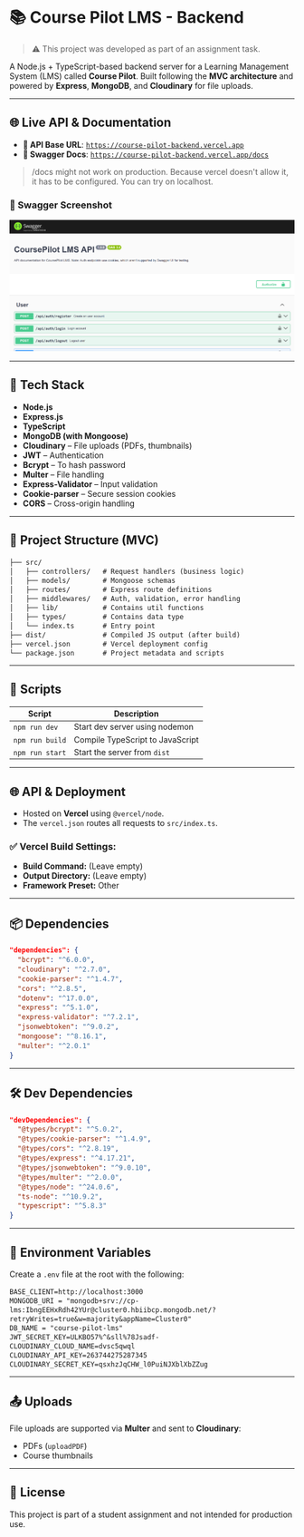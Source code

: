 # 📚 Course Pilot LMS - Backend

> ⚠️ This project was developed as part of an assignment task.

A Node.js + TypeScript-based backend server for a Learning Management System (LMS) called **Course Pilot**. Built following the **MVC architecture** and powered by **Express**, **MongoDB**, and **Cloudinary** for file uploads.

---

## 🌐 Live API & Documentation

- **📡 API Base URL**: [`https://course-pilot-backend.vercel.app`](https://course-pilot-backend.vercel.app)
- **📖 Swagger Docs**: [`https://course-pilot-backend.vercel.app/docs`](https://course-pilot-backend.vercel.app/docs)

> /docs might not work on production. Because vercel doesn't allow it, it has to be configured. You can try on localhost.

### 📸 Swagger Screenshot

![Swagger Screenshot](./src/assets/api.png)

---

## 🚀 Tech Stack

- **Node.js**
- **Express.js**
- **TypeScript**
- **MongoDB (with Mongoose)**
- **Cloudinary** – File uploads (PDFs, thumbnails)
- **JWT** – Authentication
- **Bcrypt** – To hash password
- **Multer** – File handling
- **Express-Validator** – Input validation
- **Cookie-parser** – Secure session cookies
- **CORS** – Cross-origin handling

---

## 📁 Project Structure (MVC)

```
├── src/
│   ├── controllers/   # Request handlers (business logic)
│   ├── models/        # Mongoose schemas
│   ├── routes/        # Express route definitions
│   ├── middlewares/   # Auth, validation, error handling
│   ├── lib/           # Contains util functions
│   ├── types/         # Contains data type
│   └── index.ts       # Entry point
├── dist/              # Compiled JS output (after build)
├── vercel.json        # Vercel deployment config
└── package.json       # Project metadata and scripts
```

---

## 🔧 Scripts

| Script          | Description                      |
| --------------- | -------------------------------- |
| `npm run dev`   | Start dev server using nodemon   |
| `npm run build` | Compile TypeScript to JavaScript |
| `npm run start` | Start the server from `dist`     |

---

## 🌐 API & Deployment

- Hosted on **Vercel** using `@vercel/node`.
- The `vercel.json` routes all requests to `src/index.ts`.

### ✅ Vercel Build Settings:

- **Build Command:** (Leave empty)
- **Output Directory:** (Leave empty)
- **Framework Preset:** Other

---

## 📦 Dependencies

```json
"dependencies": {
  "bcrypt": "^6.0.0",
  "cloudinary": "^2.7.0",
  "cookie-parser": "^1.4.7",
  "cors": "^2.8.5",
  "dotenv": "^17.0.0",
  "express": "^5.1.0",
  "express-validator": "^7.2.1",
  "jsonwebtoken": "^9.0.2",
  "mongoose": "^8.16.1",
  "multer": "^2.0.1"
}
```

---

## 🛠 Dev Dependencies

```json
"devDependencies": {
  "@types/bcrypt": "^5.0.2",
  "@types/cookie-parser": "^1.4.9",
  "@types/cors": "^2.8.19",
  "@types/express": "^4.17.21",
  "@types/jsonwebtoken": "^9.0.10",
  "@types/multer": "^2.0.0",
  "@types/node": "^24.0.6",
  "ts-node": "^10.9.2",
  "typescript": "^5.8.3"
}
```

---

## 📁 Environment Variables

Create a `.env` file at the root with the following:

```
BASE_CLIENT=http://localhost:3000
MONGODB_URI = "mongodb+srv://cp-lms:IbngEEHxRdh42YUr@cluster0.hbiibcp.mongodb.net/?retryWrites=true&w=majority&appName=Cluster0"
DB_NAME = "course-pilot-lms"
JWT_SECRET_KEY=ULKBO57%^&sll%78Jsadf-
CLOUDINARY_CLOUD_NAME=dvsc5qwql
CLOUDINARY_API_KEY=263744275287345
CLOUDINARY_SECRET_KEY=qsxhzJqCHW_l0PuiNJXblXbZZug
```

---

## 📤 Uploads

File uploads are supported via **Multer** and sent to **Cloudinary**:

- PDFs (`uploadPDF`)
- Course thumbnails

---

## 📄 License

This project is part of a student assignment and not intended for production use.
